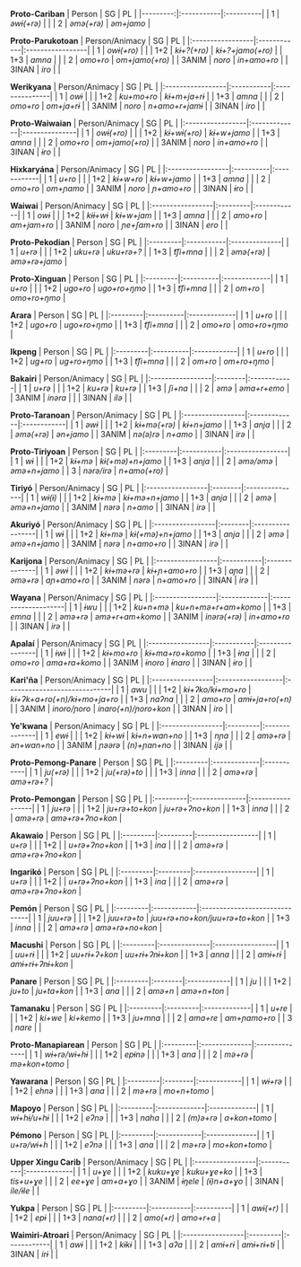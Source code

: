 **Proto-Cariban**
|   Person | SG         | PL        |
|---------:|:-----------|:----------|
|        1 | *əwɨ(+rə)* |           |
|        2 | *əmə(+rə)* | *əm+jamo* |

**Proto-Parukotoan**
| Person/Animacy   | SG          | PL               |
|:-----------------|:------------|:-----------------|
| 1                | *owɨ(+ro)*  |                  |
| 1+2              | *kɨ+?(+ro)* | *kɨ+?+jamo(+ro)* |
| 1+3              | *amna*      |                  |
| 2                | *omo+ro*    | *om+jamo(+ro)*   |
| 3ANIM            | *noro*      | *in+amo+ro*      |
| 3INAN            | *iro*       |                  |

**Werikyana**
| Person/Animacy   | SG         | PL             |
|:-----------------|:-----------|:---------------|
| 1                | *owɨ*      |                |
| 1+2              | *ku+mo+ro* | *kɨ+m+ja+rɨ*   |
| 1+3              | *amna*     |                |
| 2                | *omo+ro*   | *om+ja+rɨ*     |
| 3ANIM            | *noro*     | *n+amo+r+jamɨ* |
| 3INAN            | *iro*      |                |

**Proto-Waiwaian**
| Person/Animacy   | SG           | PL             |
|:-----------------|:-------------|:---------------|
| 1                | *owɨ(+ro)*   |                |
| 1+2              | *kɨ+wɨ(+ro)* | *kɨ+w+jamo*    |
| 1+3              | *amna*       |                |
| 2                | *omo+ro*     | *om+jamo(+ro)* |
| 3ANIM            | *noro*       | *in+amo+ro*    |
| 3INAN            | *ɨro*        |                |

**Hixkaryána**
| Person/Animacy   | SG        | PL          |
|:-----------------|:----------|:------------|
| 1                | *u+ro*    |             |
| 1+2              | *kɨ+w+ro* | *kɨ+w+jamo* |
| 1+3              | *amna*    |             |
| 2                | *omo+ro*  | *om+ɲamo*   |
| 3ANIM            | *noro*    | *ɲ+amo+ro*  |
| 3INAN            | *ɨro*     |             |

**Waiwai**
| Person/Animacy   | SG       | PL          |
|:-----------------|:---------|:------------|
| 1                | *owɨ*    |             |
| 1+2              | *kɨɨ+wɨ* | *kɨ+w+jam*  |
| 1+3              | *amna*   |             |
| 2                | *amo+ro* | *am+jam+ro* |
| 3ANIM            | *noro*   | *ɲe+ʃam+ro* |
| 3INAN            | *ero*    |             |

**Proto-Pekodian**
| Person   | SG         | PL            |
|:---------|:-----------|:--------------|
| 1        | *u+rə*     |               |
| 1+2      | *uku+rə*   | *uku+rə+?*    |
| 1+3      | *t͡ʃi+mna*  |               |
| 2        | *əmə(+rə)* | *əmə+rə+jamo* |

**Proto-Xinguan**
| Person   | SG        | PL           |
|:---------|:----------|:-------------|
| 1        | *u+ro*    |              |
| 1+2      | *ugo+ro*  | *ugo+ro+ŋmo* |
| 1+3      | *t͡ʃi+mna* |              |
| 2        | *om+ro*   | *omo+ro+ŋmo* |

**Arara**
| Person   | SG        | PL           |
|:---------|:----------|:-------------|
| 1        | *u+ro*    |              |
| 1+2      | *ugo+ro*  | *ugo+ro+ŋmo* |
| 1+3      | *t͡ʃi+mna* |              |
| 2        | *omo+ro*  | *omo+ro+ŋmo* |

**Ikpeng**
| Person   | SG        | PL          |
|:---------|:----------|:------------|
| 1        | *u+ro*    |             |
| 1+2      | *ug+ro*   | *ug+ro+ŋmo* |
| 1+3      | *t͡ʃi+mna* |             |
| 2        | *om+ro*   | *om+ro+ŋmo* |

**Bakairi**
| Person/Animacy   | SG      | PL          |
|:-----------------|:--------|:------------|
| 1                | *u+rə*  |             |
| 1+2              | *ku+rə* | *ku+rə*     |
| 1+3              | *ʃi+na* |             |
| 2                | *əmə*   | *əma+r+emo* |
| 3ANIM            | *inəra* |             |
| 3INAN            | *ilə*   |             |

**Proto-Taranoan**
| Person/Animacy   | SG           | PL          |
|:-----------------|:-------------|:------------|
| 1                | *əwɨ*        |             |
| 1+2              | *kɨ+mə(+rə)* | *kɨ+n+jamo* |
| 1+3              | *anja*       |             |
| 2                | *əmə(+rə)*   | *ən+jamo*   |
| 3ANIM            | *nə(ə)rə*    | *n+amo*     |
| 3INAN            | *irə*        |             |

**Proto-Tiriyoan**
| Person   | SG         | PL               |
|:---------|:-----------|:-----------------|
| 1        | *wɨ*       |                  |
| 1+2      | *kɨ+mə*    | *kɨ(+mə)+n+jamo* |
| 1+3      | *anja*     |                  |
| 2        | *əmə/əmə*  | *əmə+n+jamo*     |
| 3        | *nərə/irə* | *n+amo(+ro)*     |

**Tiriyó**
| Person/Animacy   | SG      | PL             |
|:-----------------|:--------|:---------------|
| 1                | *wɨ(ɨ)* |                |
| 1+2              | *kɨ+mə* | *kɨ+mə+n+jamo* |
| 1+3              | *anja*  |                |
| 2                | *əmə*   | *əmə+n+jamo*   |
| 3ANIM            | *nərə*  | *n+amo*        |
| 3INAN            | *irə*   |                |

**Akuriyó**
| Person/Animacy   | SG      | PL               |
|:-----------------|:--------|:-----------------|
| 1                | *wɨ*    |                  |
| 1+2              | *kɨ+mə* | *kɨ(+mə)+n+jamo* |
| 1+3              | *anja*  |                  |
| 2                | *əmə*   | *əmə+n+jamo*     |
| 3ANIM            | *nərə*  | *n+amo+ro*       |
| 3INAN            | *irə*   |                  |

**Karijona**
| Person/Animacy   | SG         | PL            |
|:-----------------|:-----------|:--------------|
| 1                | *əwɨ*      |               |
| 1+2              | *kɨ+mə+rə* | *kɨ+ɲ+amo+ro* |
| 1+3              | *aɲa*      |               |
| 2                | *əmə+rə*   | *aɲ+amo+ro*   |
| 3ANIM            | *nərə*     | *n+amo+ro*    |
| 3INAN            | *irə*      |               |

**Wayana**
| Person/Animacy   | SG           | PL                  |
|:-----------------|:-------------|:--------------------|
| 1                | *ɨwu*        |                     |
| 1+2              | *ku+n+mə*    | *ku+n+mə+r+am+komo* |
| 1+3              | *emna*       |                     |
| 2                | *əmə+rə*     | *əmə+r+am+komo*     |
| 3ANIM            | *inərə(+rə)* | *in+amo+ro*         |
| 3INAN            | *irə*        |                     |

**Apalaí**
| Person/Animacy   | SG         | PL              |
|:-----------------|:-----------|:----------------|
| 1                | *ɨwɨ*      |                 |
| 1+2              | *kɨ+mo+ro* | *kɨ+ma+ro+komo* |
| 1+3              | *ɨna*      |                 |
| 2                | *omo+ro*   | *ama+ra+komo*   |
| 3ANIM            | *ɨnoro*    | *ɨnaro*         |
| 3INAN            | *ɨro*      |                 |

**Kari'ña**
| Person/Animacy   | SG                | PL                           |
|:-----------------|:------------------|:-----------------------------|
| 1                | *awu*             |                              |
| 1+2              | *kɨ+ʔko/kɨ+mo+ro* | *kɨ+ʔk+a+ro(+n)/kɨ+mo+ja+ro* |
| 1+3              | *naʔna*           |                              |
| 2                | *amo+ro*          | *amɨ+ja+ro(+n)*              |
| 3ANIM            | *inoro/ɲoro*      | *inaro(+n)/ɲoro+kon*         |
| 3INAN            | *iro*             |                              |

**Ye'kwana**
| Person/Animacy   | SG       | PL            |
|:-----------------|:---------|:--------------|
| 1                | *ewɨ*    |               |
| 1+2              | *kɨ+wɨ*  | *kɨ+n+wan+no* |
| 1+3              | *nɲa*    |               |
| 2                | *amə+rə* | *ən+wan+no*   |
| 3ANIM            | *ɲəərə*  | *(n)+ɲan+no*  |
| 3INAN            | *ijə*    |               |

**Proto-Pemong-Panare**
| Person   | SG           | PL         |
|:---------|:-------------|:-----------|
| 1        | *ju(+rə)*    |            |
| 1+2      | *ju(+rə)+to* |            |
| 1+3      | *inna*       |            |
| 2        | *amə+rə*     | *amə+rə+?* |

**Proto-Pemongan**
| Person   | SG             | PL               |
|:---------|:---------------|:-----------------|
| 1        | *ju+rə*        |                  |
| 1+2      | *ju+rə+to+kon* | *ju+rə+ʔno+kon*  |
| 1+3      | *inna*         |                  |
| 2        | *amə+rə*       | *amə+rə+ʔno+kon* |

**Akawaio**
| Person   | SG       | PL               |
|:---------|:---------|:-----------------|
| 1        | *u+rə*   |                  |
| 1+2      |          | *u+rə+ʔno+kon*   |
| 1+3      | *ina*    |                  |
| 2        | *amə+rə* | *amə+rə+ʔno+kon* |

**Ingarikó**
| Person   | SG       | PL               |
|:---------|:---------|:-----------------|
| 1        | *u+rə*   |                  |
| 1+2      |          | *u+rə+ʔno+kon*   |
| 1+3      | *ina*    |                  |
| 2        | *amə+rə* | *amə+rə+ʔno+kon* |

**Pemón**
| Person   | SG          | PL                            |
|:---------|:------------|:------------------------------|
| 1        | *juu+rə*    |                               |
| 1+2      | *juu+rə+to* | *juu+rə+no+kon/juu+rə+to+kon* |
| 1+3      | *inna*      |                               |
| 2        | *amə+rə*    | *amə+rə+no+kon*               |

**Macushi**
| Person   | SG            | PL               |
|:---------|:--------------|:-----------------|
| 1        | *uu+rɨ*       |                  |
| 1+2      | *uu+rɨ+ʔ+kon* | *uu+rɨ+ʔnɨ+kon*  |
| 1+3      | *anna*        |                  |
| 2        | *amɨ+rɨ*      | *amɨ+rɨ+ʔnɨ+kon* |

**Panare**
| Person   | SG      | PL          |
|:---------|:--------|:------------|
| 1        | *ju*    |             |
| 1+2      | *ju+to* | *ju+ta+kon* |
| 1+3      | *ana*   |             |
| 2        | *amə+n* | *amə+n+ton* |

**Tamanaku**
| Person   | SG       | PL           |
|:---------|:---------|:-------------|
| 1        | *u+re*   |              |
| 1+2      | *ki+we*  | *ki+kemo*    |
| 1+3      | *ju+mna* |              |
| 2        | *ama+re* | *am+ɲamo+ro* |
| 3        | *nare*   |              |

**Proto-Manapiarean**
| Person   | SG            | PL            |
|:---------|:--------------|:--------------|
| 1        | *wɨ+rə/wɨ+hɨ* |               |
| 1+2      | *epɨnə*       |               |
| 1+3      | *ana*         |               |
| 2        | *mə+rə*       | *mə+kon+tomo* |

**Yawarana**
| Person   | SG      | PL          |
|:---------|:--------|:------------|
| 1        | *wɨ+rə* |             |
| 1+2      | *ehnə*  |             |
| 1+3      | *ana*   |             |
| 2        | *mə+rə* | *mo+n+tomo* |

**Mapoyo**
| Person   | SG           | PL           |
|:---------|:-------------|:-------------|
| 1        | *wɨ+hɨ/u+hɨ* |              |
| 1+2      | *eʔnə*       |              |
| 1+3      | *naha*       |              |
| 2        | *(m)ə+rə*    | *a+kon+tomo* |

**Pémono**
| Person   | SG          | PL            |
|:---------|:------------|:--------------|
| 1        | *u+rə/wɨ+h* |               |
| 1+2      | *eʔnə*      |               |
| 1+3      | *ana*       |               |
| 2        | *mə+rə*     | *mo+kon+tomo* |

**Upper Xingu Carib**
| Person/Animacy   | SG         | PL           |
|:-----------------|:-----------|:-------------|
| 1                | *u+ɣe*     |              |
| 1+2              | *kuku+ɣe*  | *kuku+ɣe+ko* |
| 1+3              | *tis+u+ɣe* |              |
| 2                | *ee+ɣe*    | *am+a+ɣo*    |
| 3ANIM            | *ɨŋele*    | *(ɨ)n+a+ɣo*  |
| 3INAN            | *ile/ɨle*  |              |

**Yukpa**
| Person   | SG         | PL        |
|:---------|:-----------|:----------|
| 1        | *awɨ(+r)*  |           |
| 1+2      | *epɨ*      |           |
| 1+3      | *nana(+r)* |           |
| 2        | *amo(+r)*  | *amo+r+a* |

**Waimiri-Atroari**
| Person/Animacy   | SG       | PL          |
|:-----------------|:---------|:------------|
| 1                | *awɨ*    |             |
| 1+2              | *kɨkɨ*   |             |
| 1+3              | *aʔa*    |             |
| 2                | *amɨ+rɨ* | *amɨ+rɨ+tɨ* |
| 3INAN            | *irɨ*    |             |


